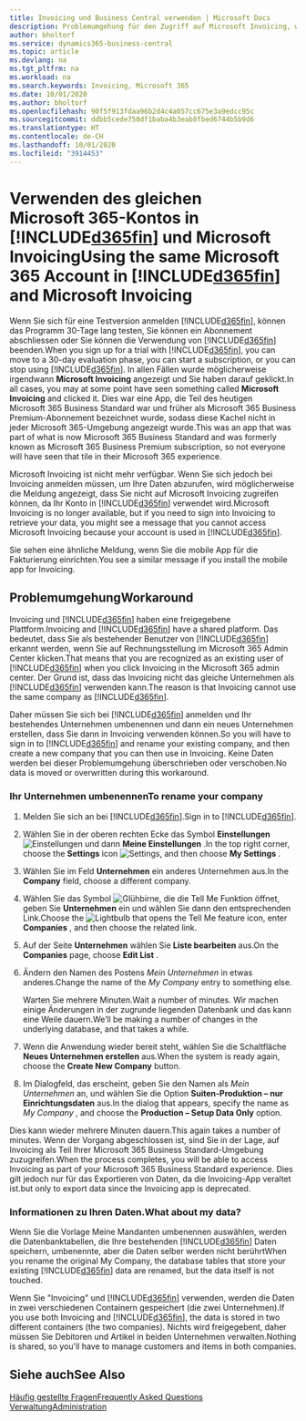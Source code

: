 ```yaml
---
title: Invoicing und Business Central verwenden | Microsoft Docs
description: Problemumgehung für den Zugriff auf Microsoft Invoicing, wenn Sie sich für Dynamics 365 Business Central registriert haben.
author: bholtorf
ms.service: dynamics365-business-central
ms.topic: article
ms.devlang: na
ms.tgt_pltfrm: na
ms.workload: na
ms.search.keywords: Invoicing, Microsoft 365
ms.date: 10/01/2020
ms.author: bholtorf
ms.openlocfilehash: 90f5f913fdaa96b2d4c4a057cc675e3a9edcc95c
ms.sourcegitcommit: ddbb5cede750df1baba4b3eab8fbed6744b5b9d6
ms.translationtype: HT
ms.contentlocale: de-CH
ms.lasthandoff: 10/01/2020
ms.locfileid: "3914453"
---
```

# <a name="using-the-same-microsoft-365-account-in-d365fin-and-microsoft-invoicing"></a><span data-ttu-id="fb9c4-103">Verwenden des gleichen Microsoft 365-Kontos in [!INCLUDE[d365fin](includes/d365fin_long_md.md)] und Microsoft Invoicing</span><span class="sxs-lookup"><span data-stu-id="fb9c4-103">Using the same Microsoft 365 Account in [!INCLUDE[d365fin](includes/d365fin_long_md.md)] and Microsoft Invoicing</span></span>
<span data-ttu-id="fb9c4-104">Wenn Sie sich für eine Testversion anmelden [!INCLUDE[d365fin](includes/d365fin_md.md)], können das Programm 30-Tage lang testen, Sie können ein Abonnement abschliessen oder Sie können die Verwendung von [!INCLUDE[d365fin](includes/d365fin_md.md)] beenden.</span><span class="sxs-lookup"><span data-stu-id="fb9c4-104">When you sign up for a trial with [!INCLUDE[d365fin](includes/d365fin_md.md)], you can move to a 30-day evaluation phase, you can start a subscription, or you can stop using [!INCLUDE[d365fin](includes/d365fin_md.md)].</span></span> <span data-ttu-id="fb9c4-105">In allen Fällen wurde möglicherweise irgendwann **Microsoft Invoicing** angezeigt und Sie haben darauf geklickt.</span><span class="sxs-lookup"><span data-stu-id="fb9c4-105">In all cases, you may at some point have seen something called **Microsoft Invoicing** and clicked it.</span></span> <span data-ttu-id="fb9c4-106">Dies war eine App, die Teil des heutigen Microsoft 365 Business Standard war und früher als Microsoft 365 Business Premium-Abonnement bezeichnet wurde, sodass diese Kachel nicht in jeder Microsoft 365-Umgebung angezeigt wurde.</span><span class="sxs-lookup"><span data-stu-id="fb9c4-106">This was an app that was part of what is now Microsoft 365 Business Standard and was formerly known as Microsoft 365 Business Premium subscription, so not everyone will have seen that tile in their Microsoft 365 experience.</span></span>  

<span data-ttu-id="fb9c4-107">Microsoft Invoicing ist nicht mehr verfügbar. Wenn Sie sich jedoch bei Invoicing anmelden müssen, um Ihre Daten abzurufen, wird möglicherweise die Meldung angezeigt, dass Sie nicht auf Microsoft Invoicing zugreifen können, da Ihr Konto in [!INCLUDE[d365fin](includes/d365fin_md.md)] verwendet wird.</span><span class="sxs-lookup"><span data-stu-id="fb9c4-107">Microsoft Invoicing is no longer available, but if you need to sign into Invoicing to retrieve your data, you might see a message that you cannot access Microsoft Invoicing because your account is used in [!INCLUDE[d365fin](includes/d365fin_md.md)].</span></span>  

<span data-ttu-id="fb9c4-108">Sie sehen eine ähnliche Meldung, wenn Sie die mobile App für die Fakturierung einrichten.</span><span class="sxs-lookup"><span data-stu-id="fb9c4-108">You see a similar message if you install the mobile app for Invoicing.</span></span>  

## <a name="workaround"></a><span data-ttu-id="fb9c4-109">Problemumgehung</span><span class="sxs-lookup"><span data-stu-id="fb9c4-109">Workaround</span></span>
<span data-ttu-id="fb9c4-110">Invoicing und [!INCLUDE[d365fin](includes/d365fin_md.md)] haben eine freigegebene Plattform.</span><span class="sxs-lookup"><span data-stu-id="fb9c4-110">Invoicing and [!INCLUDE[d365fin](includes/d365fin_md.md)] have a shared platform.</span></span> <span data-ttu-id="fb9c4-111">Das bedeutet, dass Sie als bestehender Benutzer von [!INCLUDE[d365fin](includes/d365fin_md.md)] erkannt werden, wenn Sie auf Rechnungsstellung im Microsoft 365 Admin Center klicken.</span><span class="sxs-lookup"><span data-stu-id="fb9c4-111">That means that you are recognized as an existing user of [!INCLUDE[d365fin](includes/d365fin_md.md)] when you click Invoicing in the Microsoft 365 admin center.</span></span> <span data-ttu-id="fb9c4-112">Der Grund ist, dass das Invoicing nicht das gleiche Unternehmen als [!INCLUDE[d365fin](includes/d365fin_md.md)] verwenden kann.</span><span class="sxs-lookup"><span data-stu-id="fb9c4-112">The reason is that Invoicing cannot use the same company as [!INCLUDE[d365fin](includes/d365fin_md.md)].</span></span>  

<span data-ttu-id="fb9c4-113">Daher müssen Sie sich bei [!INCLUDE[d365fin](includes/d365fin_md.md)] anmelden und Ihr bestehendes Unternehmen umbenennen und dann ein neues Unternehmen erstellen, dass Sie dann in Invoicing verwenden können.</span><span class="sxs-lookup"><span data-stu-id="fb9c4-113">So you will have to sign in to [!INCLUDE[d365fin](includes/d365fin_md.md)] and rename your existing company, and then create a new company that you can then use in Invoicing.</span></span> <span data-ttu-id="fb9c4-114">Keine Daten werden bei dieser Problemumgehung überschrieben oder verschoben.</span><span class="sxs-lookup"><span data-stu-id="fb9c4-114">No data is moved or overwritten during this workaround.</span></span>

### <a name="to-rename-your-company"></a><span data-ttu-id="fb9c4-115">Ihr Unternehmen umbenennen</span><span class="sxs-lookup"><span data-stu-id="fb9c4-115">To rename your company</span></span>
1. <span data-ttu-id="fb9c4-116">Melden Sie sich an bei [!INCLUDE[d365fin](includes/d365fin_md.md)].</span><span class="sxs-lookup"><span data-stu-id="fb9c4-116">Sign in to [!INCLUDE[d365fin](includes/d365fin_md.md)].</span></span>
2. <span data-ttu-id="fb9c4-117">Wählen Sie in der oberen rechten Ecke das Symbol **Einstellungen** ![Einstellungen](media/ui-experience/settings_icon_small.png "Einstellungssymbol für Rollencenter") und dann **Meine Einstellungen** .</span><span class="sxs-lookup"><span data-stu-id="fb9c4-117">In the top right corner, choose the **Settings** icon ![Settings](media/ui-experience/settings_icon_small.png "Settings icon for role center"), and then choose **My Settings** .</span></span>
3. <span data-ttu-id="fb9c4-118">Wählen Sie im Feld **Unternehmen** ein anderes Unternehmen aus.</span><span class="sxs-lookup"><span data-stu-id="fb9c4-118">In the **Company** field, choose a different company.</span></span>
4. <span data-ttu-id="fb9c4-119">Wählen Sie das Symbol ![Glühbirne, die die Tell Me Funktion öffnet](media/ui-search/search_small.png "Tell Me-Funktion"), geben Sie **Unternehmen** ein und wählen Sie dann den entsprechenden Link.</span><span class="sxs-lookup"><span data-stu-id="fb9c4-119">Choose the ![Lightbulb that opens the Tell Me feature](media/ui-search/search_small.png "Tell me what you want to do") icon, enter **Companies** , and then choose the related link.</span></span>  
5. <span data-ttu-id="fb9c4-120">Auf der Seite **Unternehmen** wählen Sie **Liste bearbeiten** aus.</span><span class="sxs-lookup"><span data-stu-id="fb9c4-120">On the **Companies** page, choose **Edit List** .</span></span>  
6. <span data-ttu-id="fb9c4-121">Ändern den Namen des Postens *Mein Unternehmen* in etwas anderes.</span><span class="sxs-lookup"><span data-stu-id="fb9c4-121">Change the name of the *My Company* entry to something else.</span></span>  

    <span data-ttu-id="fb9c4-122">Warten Sie mehrere Minuten.</span><span class="sxs-lookup"><span data-stu-id="fb9c4-122">Wait a number of minutes.</span></span> <span data-ttu-id="fb9c4-123">Wir machen einige Änderungen in der zugrunde liegenden Datenbank und das kann eine Weile dauern.</span><span class="sxs-lookup"><span data-stu-id="fb9c4-123">We’ll be making a number of changes in the underlying database, and that takes a while.</span></span>
7.  <span data-ttu-id="fb9c4-124">Wenn die Anwendung wieder bereit steht, wählen Sie die Schaltfläche **Neues Unternehmen erstellen** aus.</span><span class="sxs-lookup"><span data-stu-id="fb9c4-124">When the system is ready again, choose the **Create New Company** button.</span></span>  
8.  <span data-ttu-id="fb9c4-125">Im Dialogfeld, das erscheint, geben Sie den Namen als *Mein Unternehmen* an, und wählen Sie die Option **Suiten-Produktion – nur Einrichtungsdaten** aus.</span><span class="sxs-lookup"><span data-stu-id="fb9c4-125">In the dialog that appears, specify the name as *My Company* , and choose the **Production – Setup Data Only** option.</span></span>  

<span data-ttu-id="fb9c4-126">Dies kann wieder mehrere Minuten dauern.</span><span class="sxs-lookup"><span data-stu-id="fb9c4-126">This again takes a number of minutes.</span></span> <span data-ttu-id="fb9c4-127">Wenn der Vorgang abgeschlossen ist, sind Sie in der Lage, auf Invoicing als Teil Ihrer Microsoft 365 Business Standard-Umgebung zuzugreifen.</span><span class="sxs-lookup"><span data-stu-id="fb9c4-127">When the process completes, you will be able to access Invoicing as part of your Microsoft 365 Business Standard experience.</span></span> <span data-ttu-id="fb9c4-128">Dies gilt jedoch nur für das Exportieren von Daten, da die Invoicing-App veraltet ist.</span><span class="sxs-lookup"><span data-stu-id="fb9c4-128">but only to export data since the Invoicing app is deprecated.</span></span>  

### <a name="what-about-my-data"></a><span data-ttu-id="fb9c4-129">Informationen zu Ihren Daten.</span><span class="sxs-lookup"><span data-stu-id="fb9c4-129">What about my data?</span></span>
<span data-ttu-id="fb9c4-130">Wenn Sie die Vorlage Meine Mandanten umbenennen auswählen, werden die Datenbanktabellen, die Ihre bestehenden [!INCLUDE[d365fin](includes/d365fin_md.md)] Daten speichern, umbenennte, aber die Daten selber werden nicht berührt</span><span class="sxs-lookup"><span data-stu-id="fb9c4-130">When you rename the original My Company, the database tables that store your existing [!INCLUDE[d365fin](includes/d365fin_md.md)] data are renamed, but the data itself is not touched.</span></span>  

<span data-ttu-id="fb9c4-131">Wenn Sie "Invoicing" und [!INCLUDE[d365fin](includes/d365fin_md.md)] verwenden, werden die Daten in zwei verschiedenen Containern gespeichert (die zwei Unternehmen).</span><span class="sxs-lookup"><span data-stu-id="fb9c4-131">If you use both Invoicing and [!INCLUDE[d365fin](includes/d365fin_md.md)], the data is stored in two different containers (the two companies).</span></span> <span data-ttu-id="fb9c4-132">Nichts wird freigegebent, daher müssen Sie Debitoren und Artikel in beiden Unternehmen verwalten.</span><span class="sxs-lookup"><span data-stu-id="fb9c4-132">Nothing is shared, so you'll have to manage customers and items in both companies.</span></span>  

## <a name="see-also"></a><span data-ttu-id="fb9c4-133">Siehe auch</span><span class="sxs-lookup"><span data-stu-id="fb9c4-133">See Also</span></span>
[<span data-ttu-id="fb9c4-134">Häufig gestellte Fragen</span><span class="sxs-lookup"><span data-stu-id="fb9c4-134">Frequently Asked Questions</span></span>](across-faq.md)  
[<span data-ttu-id="fb9c4-135">Verwaltung</span><span class="sxs-lookup"><span data-stu-id="fb9c4-135">Administration</span></span>](admin-setup-and-administration.md)  
